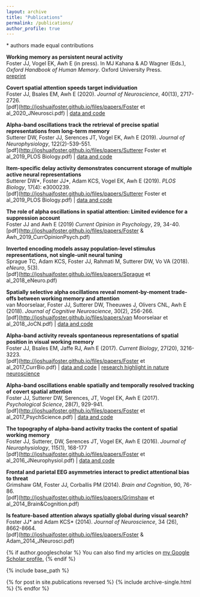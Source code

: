```yaml
---
layout: archive
title: "Publications"
permalink: /publications/
author_profile: true
---
```


\* authors made equal contributions

**Working memory as persistent neural activity**<br/>Foster JJ, Vogel EK, Awh E (in press). In MJ Kahana & AD Wagner (Eds.), *Oxford Handbook of Human Memory*. Oxford University Press.<br/>[preprint](https://psyarxiv.com/jh6e3/)

**Covert spatial attention speeds target individuation**<br/>Foster JJ, Bsales EM, Awh E (2020). *Journal of Neuroscience*, 40(13), 2717-2726.<br/>[pdf](http://joshuajfoster.github.io/files/papers/Foster et al_2020_JNeurosci.pdf) \| [data and code](https://osf.io/a9mvb/)

**Alpha-band oscillations track the retrieval of precise spatial representations from long-term memory**<br/>Sutterer DW, Foster JJ, Serences JT, Vogel EK, Awh E (2019). *Journal of Neurophysiology*, 122(2)-539-551.<br/>[pdf](http://joshuajfoster.github.io/files/papers/Sutterer Foster et al_2019_PLOS Biology.pdf) | [data and code](https://osf.io/bh4dq/)

**Item-specific delay activity demonstrates concurrent storage of multiple active neural representations**<br/>Sutterer DW\*, Foster JJ\*, Adam KCS, Vogel EK, Awh E (2019). *PLOS Biology*, 17(4): e3000239.<br/>[pdf](http://joshuajfoster.github.io/files/papers/Sutterer Foster et al_2019_PLOS Biology.pdf) \| [data and code](https://osf.io/47cmn/)

**The role of alpha oscillations in spatial attention: Limited evidence for a suppression account**<br/>Foster JJ and Awh E (2019) *Current Opinion in Psychology*, 29, 34-40.<br/>[pdf](http://joshuajfoster.github.io/files/papers/Foster & Awh_2019_CurrOpinionPsych.pdf)

**Inverted encoding models assay population-level stimulus representations, not single-unit neural tuning**<br/>Sprague TC, Adam KCS, Foster JJ, Rahmati M, Sutterer DW, Vo VA (2018). *eNeuro*, 5(3).<br/>[pdf](http://joshuajfoster.github.io/files/papers/Sprague et al_2018_eNeuro.pdf)

**Spatially selective alpha oscillations reveal moment-by-moment trade-offs between working memory and attention**<br/>van Moorselaar, Foster JJ, Sutterer DW, Theeuwes J, Olivers CNL, Awh E (2018). *Journal of Cognitive Neuroscience*, 30(2), 256-266.<br/>[pdf](http://joshuajfoster.github.io/files/papers/van Moorselaar et al_2018_JoCN.pdf) \| [data and code](https://osf.io/56rzh/)

**Alpha-band activity reveals spontaneous representations of spatial position in visual working memory**<br/>Foster JJ, Bsales EM, Jaffe RJ, Awh E (2017). *Current Biology*, 27(20), 3216-3223.<br/>[pdf](http://joshuajfoster.github.io/files/papers/Foster et al_2017_CurrBio.pdf) \| [data and code](https://osf.io/vw4uc/) \| [research highlight in nature neuroscience](https://www.nature.com/articles/nrn.2017.143?WT.ec_id=NRN-201712&spMailingID=55372847&spUserID=NzM5Njg0NjU0NzUS1&spJobID=1282840712&spReportId=MTI4Mjg0MDcxMgS2)

**Alpha-band oscillations enable spatially and temporally resolved tracking of covert spatial attention**<br/>Foster JJ, Sutterer DW, Serences, JT, Vogel EK, Awh E (2017). *Psychological Science*, 28(7), 929-941.<br/>[pdf](http://joshuajfoster.github.io/files/papers/Foster et al_2017_PsychScience.pdf) \| [data and code](https://osf.io/29nxv/)

**The topography of alpha-band activity tracks the content of spatial working memory**<br/>Foster JJ, Sutterer, DW, Serences JT, Vogel EK, Awh E (2016). *Journal of Neurophysiology*, 115(1), 168-177<br/>[pdf](http://joshuajfoster.github.io/files/papers/Foster et al_2016_JNeurophysiol.pdf) \| [data and code](https://osf.io/bwzfj/)

**Frontal and parietal EEG asymmetries interact to predict attentional bias to threat**<br/>Grimshaw GM, Foster JJ, Corballis PM (2014). *Brain and Cognition*, 90, 76-86.<br/>[pdf](http://joshuajfoster.github.io/files/papers/Grimshaw et al_2014_Brain&Cognition.pdf)

**Is feature-based attention always spatially global during visual search?**<br/>Foster JJ\* and Adam KCS\* (2014). *Journal of Neuroscience*, 34 (26), 8662-8664.<br/>[pdf](http://joshuajfoster.github.io/files/papers/Foster & Adam_2014_JNeurosci.pdf)





{% if author.googlescholar %}
  You can also find my articles on <u><a href="{{author.googlescholar}}">my Google Scholar profile</a>.</u>
{% endif %}

{% include base_path %}

{% for post in site.publications reversed %}
  {% include archive-single.html %}
{% endfor %}
